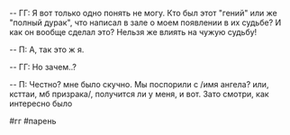 -- ГГ: Я вот только одно понять не могу. Кто был этот "гений" или же "полный дурак", что написал в зале о моем появлении в их судьбе? И как он вообще сделал это? Нельзя же влиять на чужую судьбу!

-- П: А, так это ж я.

-- ГГ: Но зачем..?

-- П: Честно? мне было скучно. Мы поспорили с /имя ангела? или, ксттаи, мб призрака/, получится ли у меня, и вот. Зато смотри, как интересно было

#гг #парень